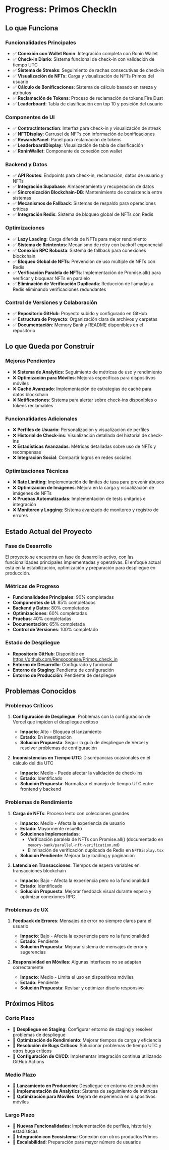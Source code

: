 # Progress: Primos CheckIn

## Lo que Funciona

### Funcionalidades Principales
- ✅ **Conexión con Wallet Ronin**: Integración completa con Ronin Wallet
- ✅ **Check-in Diario**: Sistema funcional de check-in con validación de tiempo UTC
- ✅ **Sistema de Streaks**: Seguimiento de rachas consecutivas de check-in
- ✅ **Visualización de NFTs**: Carga y visualización de NFTs Primos del usuario
- ✅ **Cálculo de Bonificaciones**: Sistema de cálculo basado en rareza y atributos
- ✅ **Reclamación de Tokens**: Proceso de reclamación de tokens Fire Dust
- ✅ **Leaderboard**: Tabla de clasificación con top 10 y posición del usuario

### Componentes de UI
- ✅ **ContractInteraction**: Interfaz para check-in y visualización de streak
- ✅ **NFTDisplay**: Carrusel de NFTs con información de bonificaciones
- ✅ **RewardsPanel**: Panel para reclamación de tokens
- ✅ **LeaderboardDisplay**: Visualización de tabla de clasificación
- ✅ **RoninWallet**: Componente de conexión con wallet

### Backend y Datos
- ✅ **API Routes**: Endpoints para check-in, reclamación, datos de usuario y NFTs
- ✅ **Integración Supabase**: Almacenamiento y recuperación de datos
- ✅ **Sincronización Blockchain-DB**: Mantenimiento de consistencia entre sistemas
- ✅ **Mecanismos de Fallback**: Sistemas de respaldo para operaciones críticas
- ✅ **Integración Redis**: Sistema de bloqueo global de NFTs con Redis

### Optimizaciones
- ✅ **Lazy Loading**: Carga diferida de NFTs para mejor rendimiento
- ✅ **Sistema de Reintentos**: Mecanismo de retry con backoff exponencial
- ✅ **Conexión RPC Robusta**: Sistema de fallback para conexiones blockchain
- ✅ **Bloqueo Global de NFTs**: Prevención de uso múltiple de NFTs con Redis
- ✅ **Verificación Paralela de NFTs**: Implementación de Promise.all() para verificar y bloquear NFTs en paralelo
- ✅ **Eliminación de Verificación Duplicada**: Reducción de llamadas a Redis eliminando verificaciones redundantes

### Control de Versiones y Colaboración
- ✅ **Repositorio GitHub**: Proyecto subido y configurado en GitHub
- ✅ **Estructura de Proyecto**: Organización clara de archivos y carpetas
- ✅ **Documentación**: Memory Bank y README disponibles en el repositorio

## Lo que Queda por Construir

### Mejoras Pendientes
- ❌ **Sistema de Analytics**: Seguimiento de métricas de uso y rendimiento
- ❌ **Optimización para Móviles**: Mejoras específicas para dispositivos móviles
- ❌ **Caché Avanzado**: Implementación de estrategias de caché para datos blockchain
- ❌ **Notificaciones**: Sistema para alertar sobre check-ins disponibles o tokens reclamables

### Funcionalidades Adicionales
- ❌ **Perfiles de Usuario**: Personalización y visualización de perfiles
- ❌ **Historial de Check-ins**: Visualización detallada del historial de check-ins
- ❌ **Estadísticas Avanzadas**: Métricas detalladas sobre uso de NFTs y recompensas
- ❌ **Integración Social**: Compartir logros en redes sociales

### Optimizaciones Técnicas
- ❌ **Rate Limiting**: Implementación de límites de tasa para prevenir abusos
- ❌ **Optimización de Imágenes**: Mejora en la carga y visualización de imágenes de NFTs
- ❌ **Pruebas Automatizadas**: Implementación de tests unitarios e integración
- ❌ **Monitoreo y Logging**: Sistema avanzado de monitoreo y registro de errores

## Estado Actual del Proyecto

### Fase de Desarrollo
El proyecto se encuentra en fase de desarrollo activo, con las funcionalidades principales implementadas y operativas. El enfoque actual está en la estabilización, optimización y preparación para despliegue en producción.

### Métricas de Progreso
- **Funcionalidades Principales**: 90% completadas
- **Componentes de UI**: 85% completados
- **Backend y Datos**: 80% completados
- **Optimizaciones**: 60% completadas
- **Pruebas**: 40% completadas
- **Documentación**: 65% completada
- **Control de Versiones**: 100% completado

### Estado de Despliegue
- **Repositorio GitHub**: Disponible en https://github.com/Rensoconese/Primos_check_in
- **Entorno de Desarrollo**: Configurado y funcional
- **Entorno de Staging**: Pendiente de configuración
- **Entorno de Producción**: Pendiente de despliegue

## Problemas Conocidos

### Problemas Críticos
1. **Configuración de Despliegue**: Problemas con la configuración de Vercel que impiden el despliegue exitoso
   - **Impacto**: Alto - Bloquea el lanzamiento
   - **Estado**: En investigación
   - **Solución Propuesta**: Seguir la guía de despliegue de Vercel y resolver problemas de configuración

2. **Inconsistencias en Tiempo UTC**: Discrepancias ocasionales en el cálculo del día UTC
   - **Impacto**: Medio - Puede afectar la validación de check-ins
   - **Estado**: Identificado
   - **Solución Propuesta**: Normalizar el manejo de tiempo UTC entre frontend y backend

### Problemas de Rendimiento
1. **Carga de NFTs**: Proceso lento con colecciones grandes
   - **Impacto**: Medio - Afecta la experiencia de usuario
   - **Estado**: Mayormente resuelto
   - **Soluciones Implementadas**: 
     - Verificación paralela de NFTs con Promise.all() (documentado en `memory-bank/parallel-nft-verification.md`)
     - Eliminación de verificación duplicada de Redis en `NFTDisplay.tsx`
   - **Solución Pendiente**: Mejorar lazy loading y paginación

2. **Latencia en Transacciones**: Tiempos de espera variables en transacciones blockchain
   - **Impacto**: Bajo - Afecta la experiencia pero no la funcionalidad
   - **Estado**: Identificado
   - **Solución Propuesta**: Mejorar feedback visual durante espera y optimizar conexiones RPC

### Problemas de UX
1. **Feedback de Errores**: Mensajes de error no siempre claros para el usuario
   - **Impacto**: Bajo - Afecta la experiencia pero no la funcionalidad
   - **Estado**: Pendiente
   - **Solución Propuesta**: Mejorar sistema de mensajes de error y sugerencias

2. **Responsividad en Móviles**: Algunas interfaces no se adaptan correctamente
   - **Impacto**: Medio - Limita el uso en dispositivos móviles
   - **Estado**: Pendiente
   - **Solución Propuesta**: Revisar y optimizar diseño responsivo

## Próximos Hitos

### Corto Plazo
- 🎯 **Despliegue en Staging**: Configurar entorno de staging y resolver problemas de despliegue
- 🎯 **Optimización de Rendimiento**: Mejorar tiempos de carga y eficiencia
- 🎯 **Resolución de Bugs Críticos**: Solucionar problemas de tiempo UTC y otros bugs críticos
- 🎯 **Configuración de CI/CD**: Implementar integración continua utilizando GitHub Actions

### Medio Plazo
- 🎯 **Lanzamiento en Producción**: Despliegue en entorno de producción
- 🎯 **Implementación de Analytics**: Sistema de seguimiento de métricas
- 🎯 **Optimización para Móviles**: Mejora de experiencia en dispositivos móviles

### Largo Plazo
- 🎯 **Nuevas Funcionalidades**: Implementación de perfiles, historial y estadísticas
- 🎯 **Integración con Ecosistema**: Conexión con otros productos Primos
- 🎯 **Escalabilidad**: Preparación para mayor número de usuarios